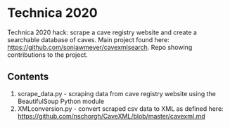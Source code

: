 # Technica 2020

Technica 2020 hack: scrape a cave registry website and create a searchable database of caves. Main project found here: https://github.com/soniawmeyer/cavexmlsearch. Repo showing contributions to the project.  

## Contents 
1. scrape_data.py - scraping data from cave registry website using the BeautifulSoup Python module
2. XMLconversion.py - convert scraped csv data to XML as defined here: https://github.com/nschorgh/CaveXML/blob/master/cavexml.md 


